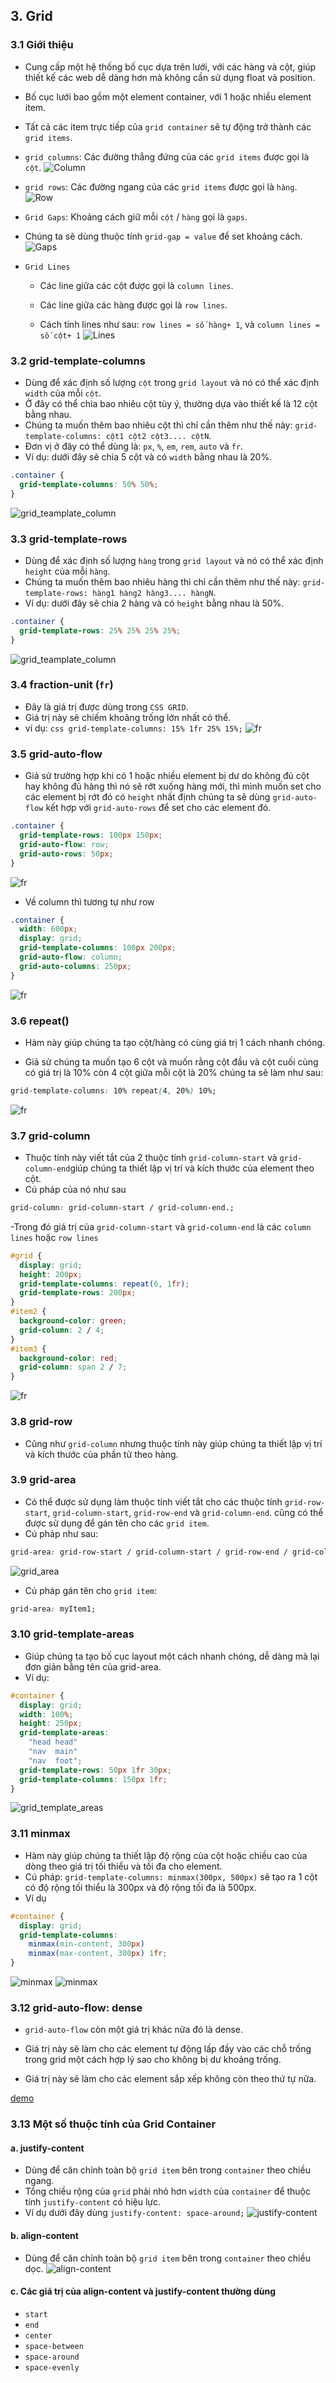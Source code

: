 ## 3. Grid

### 3.1 Giới thiệu

- Cung cấp một hệ thống bố cục dựa trên lưới, với các hàng và cột, giúp thiết kế các web dễ dàng hơn mà không cần sử dụng float và position.
- Bố cục lưới bao gồm một element container, với 1 hoặc nhiều element item.
- Tất cả các item trực tiếp của `grid container` sẽ tự động trở thành các `grid items`.
- `grid columns`: Các đường thẳng đứng của các `grid items` được gọi là `cột`.
  ![Column](./imgHTML/grid_columns.png)
- `grid rows`: Các đường ngang của các `grid items` được gọi là `hàng`.
  ![Row](./imgHTML/grid_rows.png)
- `Grid Gaps`: Khoảng cách giữ mỗi `cột` / `hàng` gọi là `gaps`.
- Chúng ta sẽ dùng thuộc tính `grid-gap = value` để set khoảng cách.
  ![Gaps](./imgHTML/grid_gaps.png)

- `Grid Lines`

  - Các line giữa các cột được gọi là `column lines`.
  - Các line giữa các hàng được gọi là `row lines`.

  - Cách tính lines như sau: `row lines = số hàng+ 1`, và `column lines = số cột+ 1`
    ![Lines](./imgHTML/grid_lines.png)

### 3.2 grid-template-columns

- Dùng để xác định số lượng `cột` trong `grid layout` và nó có thể xác định `width` của mỗi `cột`.
- Ở đây có thể chia bao nhiêu cột tùy ý, thường dựa vào thiết kế là 12 cột bằng nhau.
- Chúng ta muốn thêm bao nhiêu cột thì chỉ cần thêm như thế này: `grid-template-columns: cột1 cột2 cột3.... cộtN`.
- Đơn vị ở đây có thể dùng là: `px`, `%`, `em`, `rem`, `auto` và `fr`.
- Ví dụ: dưới đây sẽ chia 5 cột và có `width` bằng nhau là 20%.

```css
.container {
  grid-template-columns: 50% 50%;
}
```

![grid_teamplate_column](./imgHTML/vidu_grid_teamplate_column.PNG)

### 3.3 grid-template-rows

- Dùng để xác định số lượng `hàng` trong `grid layout` và nó có thể xác định `height` của mỗi `hàng`.
- Chúng ta muốn thêm bao nhiêu hàng thì chỉ cần thêm như thế này: `grid-template-rows: hàng1 hàng2 hàng3.... hàngN`.
- Ví dụ: dưới đây sẽ chia 2 hàng và có `height` bằng nhau là 50%.

```css
.container {
  grid-template-rows: 25% 25% 25% 25%;
}
```

![grid_teamplate_column](./imgHTML/grid_teamplate_row.PNG)

### 3.4 fraction-unit (`fr`)

- Đây là giá trị được dùng trong `CSS GRID`.
- Giá trị này sẽ chiếm khoảng trống lớn nhất có thể.
- ví dụ:
  `css grid-template-columns: 15% 1fr 25% 15%;`
  ![fr](./imgHTML/grid_fr.PNG)

### 3.5 grid-auto-flow

- Giả sử trường hợp khi có 1 hoặc nhiều element bị dư do không đủ cột hay không đủ hàng thì nó sẽ rớt xuống hàng mới, thì mình muốn set cho các element bị rớt đó có `height` nhất định chúng ta sẽ dùng `grid-auto-flow` kết hợp với `grid-auto-rows` để set cho các element đó.

```css
.container {
  grid-template-rows: 100px 150px;
  grid-auto-flow: row;
  grid-auto-rows: 50px;
}
```

![fr](./imgHTML/auto-flow-row.PNG)

- Về column thì tương tự như row

```css
.container {
  width: 600px;
  display: grid;
  grid-template-columns: 100px 200px;
  grid-auto-flow: column;
  grid-auto-columns: 250px;
}
```

![fr](./imgHTML/auto-flow-column.PNG)

### 3.6 repeat()

- Hàm này giúp chúng ta tạo cột/hàng có cùng giá trị 1 cách nhanh chóng.

- Giả sử chúng ta muốn tạo 6 cột và muốn rằng cột đầu và cột cuối cùng có giá trị là 10% còn 4 cột giữa mỗi cột là 20% chúng ta sẽ làm như sau:

```css
grid-template-columns: 10% repeat(4, 20%) 10%;
```

![fr](./imgHTML/repeat.PNG)

### 3.7 grid-column

- Thuộc tính này viết tắt của 2 thuộc tính `grid-column-start` và `grid-column-end`giúp chúng ta thiết lập vị trí và kích thước của element theo cột.
- Cú pháp của nó như sau

```css
grid-column: grid-column-start / grid-column-end.;
```

-Trong đó giá trị của `grid-column-start` và `grid-column-end` là các `column lines` hoặc `row lines`

```css
#grid {
  display: grid;
  height: 200px;
  grid-template-columns: repeat(6, 1fr);
  grid-template-rows: 200px;
}
#item2 {
  background-color: green;
  grid-column: 2 / 4;
}
#item3 {
  background-color: red;
  grid-column: span 2 / 7;
}
```

![fr](./imgHTML/column.PNG)

### 3.8 grid-row

- Cũng như `grid-column` nhưng thuộc tính này giúp chúng ta thiết lập vị trí và kích thước của phần tử theo hàng.

### 3.9 grid-area

- Có thể được sử dụng làm thuộc tính viết tắt cho các thuộc tính `grid-row-start`, `grid-column-start`, `grid-row-end` và `grid-column-end`.
  cũng có thể được sử dụng để gán tên cho các `grid item`.
- Cú pháp như sau:

```css
grid-area: grid-row-start / grid-column-start / grid-row-end / grid-column-end;
```

![grid_area](./imgHTML/grid-area.PNG)

- Cú pháp gán tên cho `grid item`:

```css
grid-area: myItem1;
```

### 3.10 grid-template-areas

- Giúp chúng ta tạo bố cục layout một cách nhanh chóng, dễ dàng mà lại đơn giản bằng tên của grid-area.
- Ví dụ:

```css
#container {
  display: grid;
  width: 100%;
  height: 250px;
  grid-template-areas:
    "head head"
    "nav  main"
    "nav  foot";
  grid-template-rows: 50px 1fr 30px;
  grid-template-columns: 150px 1fr;
}
```

![grid_template_areas](./imgHTML/template-areas.PNG)

### 3.11 minmax

- Hàm này giúp chúng ta thiết lập độ rộng của cột hoặc chiều cao
  của dòng theo giá trị tối thiểu và tối đa cho element.
- Cú pháp: `grid-template-columns: minmax(300px, 500px)` sẽ tạo ra 1 cột
  có độ rộng tối thiểu là 300px và độ rộng tối đa là 500px.
- Ví dụ

```css
#container {
  display: grid;
  grid-template-columns:
    minmax(min-content, 300px)
    minmax(max-content, 300px) 1fr;
}
```

![minmax](./imgHTML/min-max.PNG)
![minmax](./imgHTML/minmax1.PNG)

### 3.12 grid-auto-flow: dense

- `grid-auto-flow` còn một giá trị khác nữa đó là dense.
- Giá trị này sẽ làm cho các element tự động lấp đầy vào các chỗ trống trong grid một cách hợp lý sao cho không bị dư khoảng trống.

- Giá trị này sẽ làm cho các element sắp xếp không còn theo thứ tự nữa.

[demo](https://codepen.io/enxaneta/pen/QpjvBx)

### 3.13 Một số thuộc tính của Grid Container

#### a. justify-content

- Dùng để căn chỉnh toàn bộ `grid item` bên trong `container` theo chiều ngang.
- Tổng chiều rộng của `grid` phải nhỏ hơn `width` của `container` để thuộc tính `justify-content` có hiệu lực.
- Ví dụ dưới đây dùng `justify-content: space-around;`
  ![justify-content](./imgHTML/justify-content.PNG)

#### b. align-content

- Dùng để căn chỉnh toàn bộ `grid item` bên trong `container` theo chiều dọc.
  ![align-content](./imgHTML/align-content.PNG)

#### c. Các giá trị của align-content và justify-content thường dùng

- `start`
- `end`
- `center`
- `space-between`
- `space-around`
- `space-evenly`
